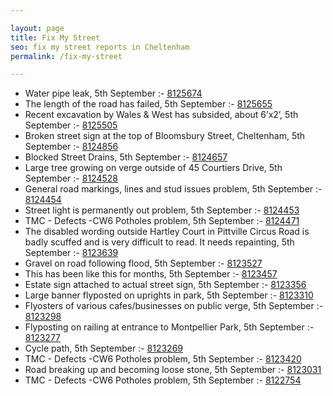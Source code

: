 ```yaml
---

layout: page
title: Fix My Street
seo: fix my street reports in Cheltenham
permalink: /fix-my-street

---
```


<!-- fix_marker starts -->

- Water pipe leak, 5th September :- [8125674](https://www.fixmystreet.com/report/8125674)
- The length of the road has failed, 5th September :- [8125655](https://www.fixmystreet.com/report/8125655)
- Recent excavation by Wales & West has subsided, about 6’x2’, 5th September :- [8125505](https://www.fixmystreet.com/report/8125505)
- Broken street sign at the top of Bloomsbury Street, Cheltenham, 5th September :- [8124856](https://www.fixmystreet.com/report/8124856)
- Blocked Street Drains, 5th September :- [8124657](https://www.fixmystreet.com/report/8124657)
- Large tree growing on verge outside of 45 Courtiers Drive, 5th September :- [8124528](https://www.fixmystreet.com/report/8124528)
- General road markings, lines and stud issues problem, 5th September :- [8124454](https://www.fixmystreet.com/report/8124454)
- Street light is permanently out problem, 5th September :- [8124453](https://www.fixmystreet.com/report/8124453)
- TMC - Defects -CW6 Potholes  problem, 5th September :- [8124471](https://www.fixmystreet.com/report/8124471)
- The disabled wording outside Hartley Court in Pittville Circus Road is badly scuffed and is very difficult to read. It needs repainting, 5th September :- [8123639](https://www.fixmystreet.com/report/8123639)
- Gravel on road following flood, 5th September :- [8123527](https://www.fixmystreet.com/report/8123527)
- This has been like this for months, 5th September :- [8123457](https://www.fixmystreet.com/report/8123457)
- Estate sign attached to actual street sign, 5th September :- [8123356](https://www.fixmystreet.com/report/8123356)
- Large banner flyposted on uprights in park, 5th September :- [8123310](https://www.fixmystreet.com/report/8123310)
- Flyosters of various cafes/businesses on public verge, 5th September :- [8123298](https://www.fixmystreet.com/report/8123298)
- Flyposting on railing at entrance to Montpellier Park, 5th September :- [8123277](https://www.fixmystreet.com/report/8123277)
- Cycle path, 5th September :- [8123269](https://www.fixmystreet.com/report/8123269)
- TMC - Defects -CW6 Potholes  problem, 5th September :- [8123420](https://www.fixmystreet.com/report/8123420)
- Road breaking up and becoming loose stone, 5th September :- [8123031](https://www.fixmystreet.com/report/8123031)
- TMC - Defects -CW6 Potholes  problem, 5th September :- [8122754](https://www.fixmystreet.com/report/8122754)

<!-- fix_marker ends -->